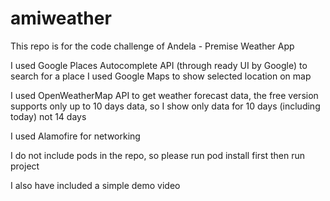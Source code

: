 # amiweather
This repo is for the code challenge of Andela - Premise Weather App

I used Google Places Autocomplete API (through ready UI by Google) to search for a place
I used Google Maps to show selected location on map

I used OpenWeatherMap API to get weather forecast data, the free version supports only up to 10 days data, so I show only data for 10 days (including today) not 14 days

I used Alamofire for networking

I do not include pods in the repo, so please run pod install first then run project

I also have included a simple demo video
